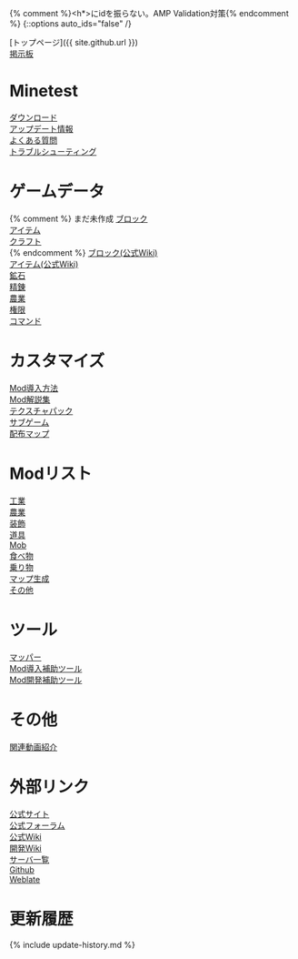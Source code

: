 {% comment %}<h*>にidを振らない。AMP Validation対策{% endcomment %}
{::options auto_ids="false" /}

[トップページ]({{ site.github.url }})  
[掲示板](http://minetest.bbs.fc2.com)

# Minetest

[ダウンロード](downloads)  
[アップデート情報](changelog)  
[よくある質問](questions)  
[トラブルシューティング](troubleshooting)

# ゲームデータ

{% comment %}
まだ未作成
[ブロック](blocks)  
[アイテム](items)  
[クラフト](crafts)  
{% endcomment %}
[ブロック(公式Wiki)](https://wiki.minetest.net/Blocks/ja)  
[アイテム(公式Wiki)](https://wiki.minetest.net/Items/ja)  
[鉱石](ores)  
[精錬](smelting)  
[農業](farming)  
[権限](privileges)  
[コマンド](commands)

# カスタマイズ

[Mod導入方法](mod-installing)  
[Mod解説集](mod-manuals)  
[テクスチャパック](texturepacks)  
[サブゲーム](subgames)  
[配布マップ](maps)

# Modリスト

[工業](mods-industry)  
[農業](mods-farming)  
[装飾](mods-decor)  
[道具](mods-tool)  
[Mob](mods-mob)  
[食べ物](mods-food)  
[乗り物](mods-vehicle)  
[マップ生成](mods-mapgen)  
[その他](mods-other)

# ツール

[マッパー](tools-mapper)  
[Mod導入補助ツール](tools-mod-installer)  
[Mod開発補助ツール](tools-mod-development)

# その他

[関連動画紹介](videos)  

# 外部リンク

[公式サイト](http://www.minetest.net)  
[公式フォーラム](https://forum.minetest.net)  
[公式Wiki](http://wiki.minetest.net/Main_Page/ja)  
[開発Wiki](http://dev.minetest.net/Main_Page/ja)  
[サーバ一覧](http://servers.minetest.net)  
[Github](https://github.com/minetest)  
[Weblate](https://hosted.weblate.org/projects/minetest/minetest/ja)

# 更新履歴

{% include update-history.md %}
